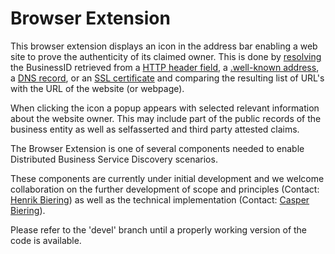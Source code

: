 # Browser Extension
This browser extension displays an icon in the address bar enabling a web site to prove the authenticity of its claimed owner. This is done by [resolving](https://github.com/OpenDiscoveryBiz/resolver) the BusinessID retrieved from a [HTTP header field](https://tools.ietf.org/html/rfc7230#section-3.2), a [.well-known address](https://tools.ietf.org/html/rfc5785), a [DNS record](https://tools.ietf.org/html/rfc6763), or an [SSL certificate](https://www.ietf.org/rfc/rfc5280.txt) and comparing the resulting list of URL's with the URL of the website (or webpage).

When clicking the icon a popup appears with selected relevant information about the website owner. This may include part of the public records of the business entity as well as selfasserted and third party attested claims.

The Browser Extension is one of several components needed to enable Distributed Business Service Discovery scenarios.

These components are currently under initial development and we welcome collaboration on the further development of scope and principles (Contact: [Henrik Biering](mailto:hb@peercraft.com)) as well as the technical implementation (Contact: [Casper Biering](mailto:cb@peercraft.com)).

Please refer to the 'devel' branch until a properly working version of the code is available.

